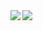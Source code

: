 <a href="https://github.com/kou-pg-0131?tab=repositories">
  <img align="left" src="https://github-readme-stats.vercel.app/api?username=kou-pg-0131&show_icons=true&theme=buefy">
  <img align="left" src="https://github-readme-stats.vercel.app/api/top-langs/?username=kou-pg-0131">
</a>
